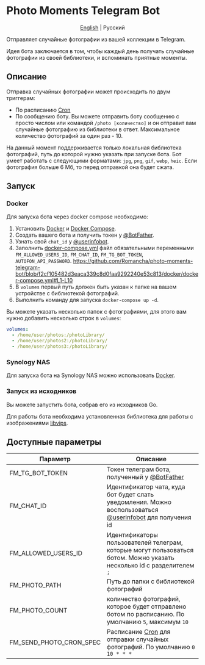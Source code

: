 # Photo Moments Telegram Bot

<p align="center">
  <a href="https://github.com/Romancha/photo-moments-telegram-bot#photo-moments-telegram-bot">English</a> |
  <span>Русский</span>
</p>

Отправляет случайные фотографии из вашей коллекции в Telegram.

Идея бота заключается в том, чтобы каждый день получать случайные фотографии из своей библиотеки, и вспоминать приятные
моменты.

## Описание

Отправка случайных фотографии может происходить по двум триггерам:

- По расписанию [Cron](https://en.wikipedia.org/wiki/Cron)
- По сообщению боту. Вы можете отправить боту сообщению с просто числом или командой ``/photo [количество]`` и он
  отправит вам случайные фотографию из библиотеки в
  ответ. Максимальное количество фотографий за один раз - 10.

На данный момент поддерживается только локальная библиотека фотографий, путь до которой нужно указать при запуске бота.
Бот умеет работать с следующими форматами: ``jpg``, ``png``, ``gif``, ``webp``, ``heic``.
Если фотография больше 6 Мб, то перед отправкой она будет сжата.

## Запуск

### Docker

Для запуска бота через docker compose необходимо:

1. Установить [Docker](https://docs.docker.com/get-docker/)
   и [Docker Compose](https://docs.docker.com/compose/install/).
2. Создать вашего бота и получить токен у [@BotFather](https://t.me/BotFather).
3. Узнать свой `chat_id` у [@userinfobot](https://t.me/userinfobot).
4. Заполнить [docker-compose.yml](/docker/docker-compose.yml) файл обязательными
   переменными ``FM_ALLOWED_USERS_ID``, ``FM_CHAT_ID``, ``FM_TG_BOT_TOKEN``, ``AUTOFON_API_PASSWORD``.
   https://github.com/Romancha/photo-moments-telegram-bot/blob/f2cf105482d3eaca339c8d0faa9292240e53c813/docker/docker-compose.yml#L1-L10
5. В ``volumes`` первый путь должен быть указан к папке на вашем устройстве c библиотекой фотографий.
6. Выполнить команду для запуска ``docker-compose up -d``.

Вы можете указать несколько папок с фотографиями, для этого вам нужно добавить несколько строк в ``volumes``:

```yaml
volumes:
  - /home/user/photos:/photoLibrary/
  - /home/user/photos2:/photoLibrary/
  - /home/user/photos3:/photoLibrary/
```

### Synology NAS

Для запуска бота на Synology NAS можно использовать [Docker](https://www.synology.com/en-global/dsm/packages/Docker).

### Запуск из исходников

Вы можете запустить бота, собрав его из исходников Go.

Для работы бота необходима установленная библиотека для работы с изображениями [libvips](https://www.libvips.org/).

## Доступные параметры

| Параметр                | Описание                                                                                                                              |
|-------------------------|---------------------------------------------------------------------------------------------------------------------------------------|
| FM_TG_BOT_TOKEN         | Токен телеграм бота, полученный у [@BotFather](https://t.me/BotFather)                                                                |
| FM_CHAT_ID              | Идентификатор чата, куда бот будет слать уведомления. Можно воспользоваться [@userinfobot](https://t.me/userinfobot) для получения id |
| FM_ALLOWED_USERS_ID     | Идентификаторы пользователей телеграм, которые могут пользоваться ботом. Можно указать несколько id с разделителем ``;``              |
| FM_PHOTO_PATH           | Путь до папки с библиотекой фотографий                                                                                                |
| FM_PHOTO_COUNT          | количество фотографий, которое будет отправлено ботом по расписанию. По умолчанию ``5``, максимум ``10``                              |
| FM_SEND_PHOTO_CRON_SPEC | Расписание [Cron](https://en.wikipedia.org/wiki/Cron) для отправки случайных фотографий. По умолчанию ``0 10 * * *``                  |
